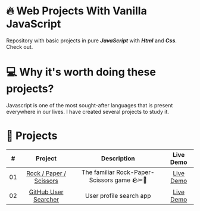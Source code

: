 # 🔥 Web Projects With Vanilla JavaScript

Repository with basic projects in pure ***JavaScript*** with ***Html*** and ***Css***. 
Check out.

# 💻 Why it's worth doing these projects?

Javascript is one of the most sought-after languages that is present everywhere in our lives. 
I have created several projects to study it.

# 🍉 Projects

|  #  |            Project             | Description | Live Demo |
| :-: | :----------------------------: | :-------: | :-------: |
| 01  |       [Rock / Paper / Scissors](https://github.com/udesurd/vanillajs_projects/tree/main/rock_paper_scissors)       | The familiar Rock-Paper-Scissors game 🪨✂📃 | [Live Demo](https://udesurd.github.io/vanillajs_projects/rock_paper_scissors/)
| 02  |       [GitHub User Searcher](https://github.com/udesurd/vanillajs_projects/tree/main/github_user_searcher)       | User profile search app | [Live Demo](https://udesurd.github.io/vanillajs_projects/github_user_searcher/)

